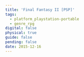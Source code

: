 ```yaml
---
title: 'Final Fantasy II [PSP]'
tags:
  - platform_playstation-portable
  - genre_rpg
digital: false
physical: true
guide: false
pending: false
date: 2015-12-16
---
```

